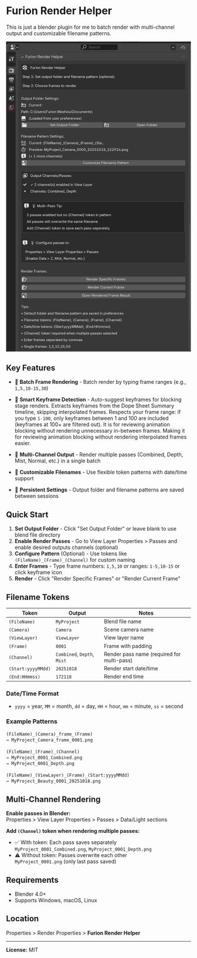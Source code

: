 # Furion Render Helper

This is just a blender plugin for me to batch render with multi-channel output and customizable filename patterns. 

![image](https://github.com/Furionk/FurionRenderHelper/blob/main/furion_render_helper.png)

## Key Features

- 🎯 **Batch Frame Rendering** - Batch render by typing frame ranges (e.g., `1,5,10-15,30`)
- 🔑 **Smart Keyframe Detection** - Auto-suggest keyframes for blocking stage renders. Extracts keyframes from the Dope Sheet Summary timeline, skipping interpolated frames. Respects your frame range: if you type `1-100`, only keyframes between 1 and 100 are included (keyframes at 100+ are filtered out). It is for reviewing animation blocking without rendering unnecessary in-between frames. Making it for reviewing animation blocking without rendering interpolated frames easier.


- 🎨 **Multi-Channel Output** - Render multiple passes (Combined, Depth, Mist, Normal, etc.) in a single batch
- 📝 **Customizable Filenames** - Use flexible token patterns with date/time support
- 💾 **Persistent Settings** - Output folder and filename patterns are saved between sessions

## Quick Start

1. **Set Output Folder** - Click "Set Output Folder" or leave blank to use blend file directory
2. **Enable Render Passes** - Go to View Layer Properties > Passes and enable desired outputs channels (optional)
3. **Configure Pattern** (Optional) - Use tokens like `(FileName)_(Frame)_(Channel)` for custom naming
4. **Enter Frames** - Type frame numbers: `1,5,10` or ranges: `1-5,10-15` or click keyframe icon
5. **Render** - Click "Render Specific Frames" or "Render Current Frame"

## Filename Tokens

| Token | Output | Notes |
|-------|--------|-------|
| `(FileName)` | `MyProject` | Blend file name |
| `(Camera)` | `Camera` | Scene camera name |
| `(ViewLayer)` | `ViewLayer` | View layer name |
| `(Frame)` | `0001` | Frame with padding |
| `(Channel)` | `Combined`, `Depth`, `Mist` | Render pass name (required for multi-pass) |
| `(Start:yyyyMMdd)` | `20251018` | Render start date/time |
| `(End:HHmmss)` | `172118` | Render end time |

### Date/Time Format
- `yyyy` = year, `MM` = month, `dd` = day, `HH` = hour, `mm` = minute, `ss` = second

### Example Patterns

```
(FileName)_(Camera)_frame_(Frame)
→ MyProject_Camera_frame_0001.png

(FileName)_(Frame)_(Channel)
→ MyProject_0001_Combined.png
→ MyProject_0001_Depth.png

(FileName)_(ViewLayer)_(Frame)_(Start:yyyyMMdd)
→ MyProject_Beauty_0001_20251018.png
```

## Multi-Channel Rendering

**Enable passes in Blender:**  
Properties > View Layer Properties > Passes > Data/Light sections

**Add `(Channel)` token when rendering multiple passes:**
- ✅ With token: Each pass saves separately  
  `MyProject_0001_Combined.png`, `MyProject_0001_Depth.png`
- ⚠️ Without token: Passes overwrite each other  
  `MyProject_0001.png` (only last pass saved)

## Requirements

- Blender 4.0+
- Supports Windows, macOS, Linux

## Location

Properties > Render Properties > **Furion Render Helper**

---

**License:** MIT
